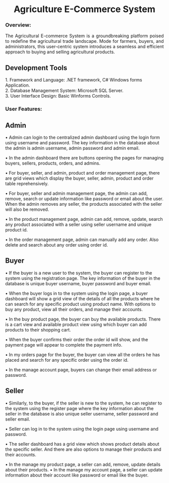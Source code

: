 <h1 align = center> Agriculture E-Commerce System</h1>
<h3>Overview:</h3>
<p align=justify>The Agricultural E-commerce System is a groundbreaking platform poised to redefine the agricultural trade landscape. Mode for farmers, buyers, and administrators, this user-centric system introduces a seamless and efficient approach to buying and selling agricultural products. </p>

<h2>Development Tools</h2>
1. Framework and Language: .NET framework, C# Windows forms Application.<br>
2. Database Management System: Microsoft SQL Server.<br>
3. User Interface Design: Basic Winforms Controls.<br>

<h3>User Features:</h3>
<h2>Admin</h2>
•	Admin can login to the centralized admin dashboard using the login form using username and password. The key information in the database about the admin is admin username, admin password and admin email.

•	In the admin dashboard there are buttons opening the pages for managing buyers, sellers, products, orders, and admins.

•	For buyer, seller, and admin, product and order management page, there are grid views which display the buyer, seller, admin, product and order table reprehensively.

•	For buyer, seller and admin management page, the admin can add, remove, search or update information like password or email about the user. When the admin removes any seller, the products associated with the seller will also be removed.

•	In the product management page, admin can add, remove, update, search any product associated with a seller using seller username and unique product id.

•	In the order management page, admin can manually add any order. Also delete and search about any order using order id.
<h2>Buyer</h2>
•	If the buyer is a new user to the system, the buyer can register to the system using the registration page. The key information of the buyer in the database is unique buyer username, buyer password and buyer email.

•	When the buyer logs in to the system using the login page, a buyer dashboard will show a grid view of the details of all the products where he can search for any specific product using product name. With options to buy any product, view all their orders, and manage their accounts.

•	In the buy product page, the buyer can buy the available products. There is a cart view and available product view using which buyer can add products to their shopping cart.

•	When the buyer confirms their order the order id will show, and the payment page will appear to complete the payment info.

•	In my orders page for the buyer, the buyer can view all the orders he has placed and search for any specific order using the order id.

•	In the manage account page, buyers can change their email address or password.

<h2>Seller</h2>
•	Similarly, to the buyer, if the seller is new to the system, he can register to the system using the register page where the key information about the seller in the database is also unique seller username, seller password and seller email.

•	Seller can log in to the system using the login page using username and password.

•	The seller dashboard has a grid view which shows product details about the specific seller. And there are also options to manage their products and their accounts.

•	In the manage my product page, a seller can add, remove, update details about their products.
•	In the manage my account page, a seller can update information about their account like password or email like the buyer.
